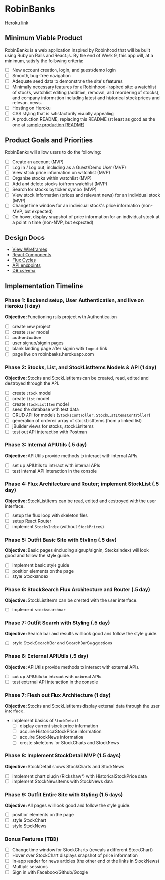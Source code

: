 # RobinBanks

[Heroku link][robinbanks]

[robinbanks]: http://www.robinbanks.herokuapp.com

## Minimum Viable Product

RobinBanks is a web application inspired by Robinhood that will be built using Ruby on Rails and React.js.  By the end of Week 9, this app will, at a minimum, satisfy the following criteria:

- [ ] New account creation, login, and guest/demo login
- [ ] Smooth, bug-free navigation
- [ ] Adequate seed data to demonstrate the site's features
- [ ] Minimally necessary features for a Robinhood-inspired site: a watchlist of stocks, watchlist editing (addition, removal, and reordering of stocks), and company information including latest and historical stock prices and relevant news.
- [ ] Hosting on Heroku
- [ ] CSS styling that is satisfactorily visually appealing
- [ ] A production README, replacing this README (at least as good as the one at [sample production README](https://github.com/appacademy/sample-project-proposal/blob/master/docs/production_readme.md))

## Product Goals and Priorities

RobinBanks will allow users to do the following:

<!-- This is a Markdown checklist. Use it to keep track of your
progress. Put an x between the brackets for a checkmark: [x] -->

- [ ] Create an account (MVP)
- [ ] Log in / Log out, including as a Guest/Demo User (MVP)
- [ ] View stock price information on watchlist (MVP)
- [ ] Organize stocks within watchlist (MVP)
- [ ] Add and delete stocks to/from watchlist (MVP)
- [ ] Search for stocks by ticker symbol (MVP)
- [ ] View stock information (prices and relevant news) for an individual stock (MVP)
- [ ] Change time window for an individual stock's price information (non-MVP, but expected)
- [ ] On hover, display snapshot of price information for an individual stock at a point in time (non-MVP, but expected)

## Design Docs
* [View Wireframes][views]
* [React Components][components]
* [Flux Cycles][flux-cycles]
* [API endpoints][api-endpoints]
* [DB schema][schema]

[views]: ./docs/views.md
[components]: ./docs/components.md
[flux-cycles]: ./docs/flux-cycles.md
[api-endpoints]: ./docs/api-endpoints.md
[schema]: ./docs/schema.md

## Implementation Timeline

### Phase 1: Backend setup, User Authentication, and live on Heroku (1 day)

**Objective:** Functioning rails project with Authentication

- [ ] create new project
- [ ] create `User` model
- [ ] authentication
- [ ] user signup/signin pages
- [ ] blank landing page after signin with `logout` link
- [ ] page live on robinbanks.herokuapp.com

### Phase 2: Stocks, List, and StockListItems Models & API (1 day)

**Objective:** Stocks and StockListItems can be created, read, edited and destroyed through
the API.

- [ ] create `Stock` model
- [ ] create `List` model
- [ ] create `StockListItem` model
- [ ] seed the database with test data
- [ ] CRUD API for models (`StocksController`, `StockListItemsController`)
- [ ] generation of ordered array of stockListItems (from a linked list)
- [ ] jBuilder views for stocks, stockListItems
- [ ] test out API interaction with Postman

### Phase 3: Internal APIUtils (.5 day)

**Objective:** APIUtils provide methods to interact with internal APIs.

- [ ] set up APIUtils to interact with internal APIs
- [ ] test internal API interaction in the console

### Phase 4: Flux Architecture and Router; implement StockList (.5 day)

**Objective:** StockListItems can be read, edited and destroyed with the
user interface.

- [ ] setup the flux loop with skeleton files
- [ ] setup React Router
- [ ] implement `StocksIndex` (without `StockPrice`s)

### Phase 5: Outfit Basic Site with Styling (.5 day)

**Objective:** Basic pages (including signup/signin, StocksIndex) will look good and follow the style guide.

- [ ] implement basic style guide
- [ ] position elements on the page
- [ ] style StocksIndex

### Phase 6: StockSearch Flux Architecture and Router (.5 day)

**Objective:** StockListItems can be created with the user interface.

- [ ] implement `StockSearchBar`

### Phase 7: Outfit Search with Styling (.5 day)

**Objective:** Search bar and results will look good and follow the style guide.

- [ ] style StockSearchBar and SearchBarSuggestions

### Phase 6: External APIUtils (.5 day)

**Objective:** APIUtils provide methods to interact with external APIs.

- [ ] set up APIUtils to interact with external APIs
- [ ] test external API interaction in the console

### Phase 7: Flesh out Flux Architecture (1 day)

**Objective:** Stocks and StockListItems display external data through the user interface.

- implement basics of `StockDetail`
  - [ ] display current stock price information
  - [ ] acquire HistoricalStockPrice information
  - [ ] acquire StockNews information
  - [ ] create skeletons for StockCharts and StockNews

### Phase 8: Implement StockDetail MVP (1.5 days)

**Objective:** StockDetail shows StockCharts and StockNews

- [ ] implement chart plugin (Rickshaw?) with HistoricalStockPrice data
- [ ] implement StockNewsItems with StockNews data

### Phase 9: Outfit Entire Site with Styling (1.5 days)

**Objective:** All pages will look good and follow the style guide.

- [ ] position elements on the page
- [ ] style StockChart
- [ ] style StockNews

### Bonus Features (TBD)
- [ ] Change time window for StockCharts (reveals a different StockChart)
- [ ] Hover over StockChart displays snapshot of price information
- [ ] In-app reader for news articles (the other end of the links in StockNews)
- [ ] Multiple sessions
- [ ] Sign in with Facebook/Github/Google

[phase-one]: ./docs/phases/phase1.md
[phase-two]: ./docs/phases/phase2.md
[phase-three]: ./docs/phases/phase3.md
[phase-four]: ./docs/phases/phase4.md
[phase-five]: ./docs/phases/phase5.md
